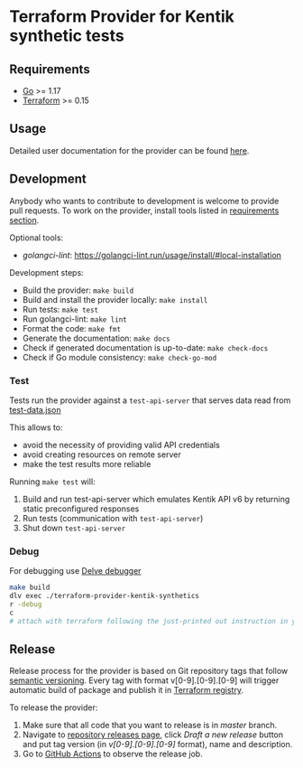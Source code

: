 # Terraform Provider for Kentik synthetic tests

## Requirements

- [Go](https://golang.org/doc/install) >= 1.17
- [Terraform](https://www.terraform.io/downloads.html) >= 0.15

## Usage

Detailed user documentation for the provider can be found [here](hhttps://registry.terraform.io/providers/kentik/kentik-synthetics/latest/docs).

## Development

Anybody who wants to contribute to development is welcome to provide pull requests. To work on the provider, install tools listed in [requirements section](#requirements).

Optional tools:
- _golangci-lint_: <https://golangci-lint.run/usage/install/#local-installation>

Development steps:
- Build the provider: `make build`
- Build and install the provider locally: `make install`
- Run tests: `make test`
- Run golangci-lint: `make lint`
- Format the code: `make fmt`
- Generate the documentation: `make docs`
- Check if generated documentation is up-to-date: `make check-docs`
- Check if Go module consistency: `make check-go-mod`

### Test

Tests run the provider against a `test-api-server` that serves data read from [test-data.json](synthetics/test-data.json)

This allows to:
- avoid the necessity of providing valid API credentials
- avoid creating resources on remote server
- make the test results more reliable

Running `make test` will:
1. Build and run test-api-server which emulates Kentik API v6 by returning static preconfigured responses
2. Run tests (communication with `test-api-server`)
3. Shut down `test-api-server`

### Debug

For debugging use [Delve debugger](https://github.com/go-delve/delve)

```bash
make build
dlv exec ./terraform-provider-kentik-synthetics
r -debug
c
# attach with terraform following the just-printed out instruction in your terminal
```

## Release

Release process for the provider is based on Git repository tags that follow [semantic versioning](https://semver.org/). Every tag with format v[0-9].[0-9].[0-9] will trigger automatic build of package and publish it in [Terraform registry](https://registry.terraform.io/providers/kentik/kentik-synthetics).

To release the provider:
1. Make sure that all code that you want to release is in _master_ branch.
2. Navigate to [repository releases page](https://github.com/kentik/terraform-provider-kentik-synthetics/releases), click _Draft a new release_ button and put tag version (in _v[0-9].[0-9].[0-9]_ format), name and description.
3. Go to [GitHub Actions](https://github.com/kentik/terraform-provider-kentik-synthetics/actions) to observe the release job.
